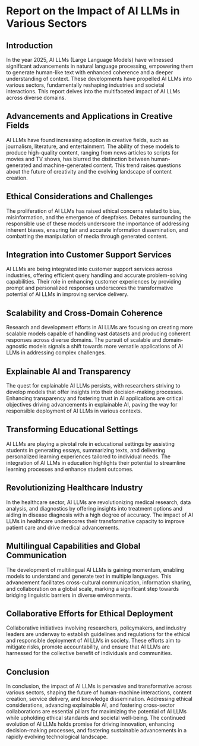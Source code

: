 # Report on the Impact of AI LLMs in Various Sectors

## Introduction

In the year 2025, AI LLMs (Large Language Models) have witnessed significant advancements in natural language processing, empowering them to generate human-like text with enhanced coherence and a deeper understanding of context. These developments have propelled AI LLMs into various sectors, fundamentally reshaping industries and societal interactions. This report delves into the multifaceted impact of AI LLMs across diverse domains.

## Advancements and Applications in Creative Fields

AI LLMs have found increasing adoption in creative fields, such as journalism, literature, and entertainment. The ability of these models to produce high-quality content, ranging from news articles to scripts for movies and TV shows, has blurred the distinction between human-generated and machine-generated content. This trend raises questions about the future of creativity and the evolving landscape of content creation.

## Ethical Considerations and Challenges

The proliferation of AI LLMs has raised ethical concerns related to bias, misinformation, and the emergence of deepfakes. Debates surrounding the responsible use of these models underscore the importance of addressing inherent biases, ensuring fair and accurate information dissemination, and combatting the manipulation of media through generated content.

## Integration into Customer Support Services

AI LLMs are being integrated into customer support services across industries, offering efficient query handling and accurate problem-solving capabilities. Their role in enhancing customer experiences by providing prompt and personalized responses underscores the transformative potential of AI LLMs in improving service delivery.

## Scalability and Cross-Domain Coherence

Research and development efforts in AI LLMs are focusing on creating more scalable models capable of handling vast datasets and producing coherent responses across diverse domains. The pursuit of scalable and domain-agnostic models signals a shift towards more versatile applications of AI LLMs in addressing complex challenges.

## Explainable AI and Transparency

The quest for explainable AI LLMs persists, with researchers striving to develop models that offer insights into their decision-making processes. Enhancing transparency and fostering trust in AI applications are critical objectives driving advancements in explainable AI, paving the way for responsible deployment of AI LLMs in various contexts.

## Transforming Educational Settings

AI LLMs are playing a pivotal role in educational settings by assisting students in generating essays, summarizing texts, and delivering personalized learning experiences tailored to individual needs. The integration of AI LLMs in education highlights their potential to streamline learning processes and enhance student outcomes.

## Revolutionizing Healthcare Industry

In the healthcare sector, AI LLMs are revolutionizing medical research, data analysis, and diagnostics by offering insights into treatment options and aiding in disease diagnosis with a high degree of accuracy. The impact of AI LLMs in healthcare underscores their transformative capacity to improve patient care and drive medical advancements.

## Multilingual Capabilities and Global Communication

The development of multilingual AI LLMs is gaining momentum, enabling models to understand and generate text in multiple languages. This advancement facilitates cross-cultural communication, information sharing, and collaboration on a global scale, marking a significant step towards bridging linguistic barriers in diverse environments.

## Collaborative Efforts for Ethical Deployment

Collaborative initiatives involving researchers, policymakers, and industry leaders are underway to establish guidelines and regulations for the ethical and responsible deployment of AI LLMs in society. These efforts aim to mitigate risks, promote accountability, and ensure that AI LLMs are harnessed for the collective benefit of individuals and communities.

## Conclusion

In conclusion, the impact of AI LLMs is pervasive and transformative across various sectors, shaping the future of human-machine interactions, content creation, service delivery, and knowledge dissemination. Addressing ethical considerations, advancing explainable AI, and fostering cross-sector collaborations are essential pillars for maximizing the potential of AI LLMs while upholding ethical standards and societal well-being. The continued evolution of AI LLMs holds promise for driving innovation, enhancing decision-making processes, and fostering sustainable advancements in a rapidly evolving technological landscape.